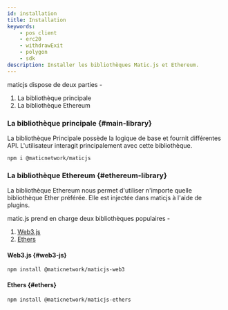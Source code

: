 ```yaml
---
id: installation
title: Installation
keywords:
    - pos client
    - erc20
    - withdrawExit
    - polygon
    - sdk
description: Installer les bibliothèques Matic.js et Ethereum.
---
```


maticjs dispose de deux parties -

1. La bibliothèque principale
2. La bibliothèque Ethereum

### La bibliothèque principale {#main-library}

La bibliothèque Principale possède la logique de base et fournit différentes API. L'utilisateur interagit principalement avec cette bibliothèque.

```
npm i @maticnetwork/maticjs
```

### La bibliothèque Ethereum {#ethereum-library}

La bibliothèque Ethereum nous permet d'utiliser n'importe quelle bibliothèque Ether préférée. Elle est injectée dans maticjs à l'aide de plugins.

matic.js prend en charge deux bibliothèques populaires -

1. [Web3.js](https://web3js.readthedocs.io/)
2. [Ethers](https://docs.ethers.io/)

#### Web3.js {#web3-js}

```
npm install @maticnetwork/maticjs-web3
```

#### Ethers {#ethers}

```
npm install @maticnetwork/maticjs-ethers
```
